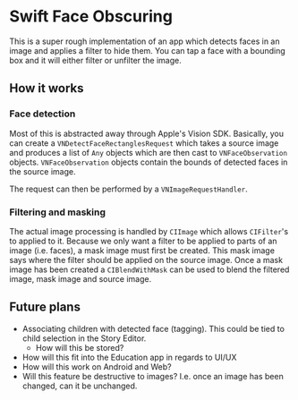 # Swift Face Obscuring

This is a super rough implementation of an app which detects faces in an image and applies a filter to hide them. You can tap a face with a bounding box and it will either filter or unfilter the image.

## How it works

### Face detection
Most of this is abstracted away through Apple's Vision SDK. Basically, you can create a `VNDetectFaceRectanglesRequest` which takes a source image and produces a list of `Any` objects which are then cast to `VNFaceObservation` objects. `VNFaceObservation` objects contain the bounds of detected faces in the source image.

The request can then be performed by a `VNImageRequestHandler`.

### Filtering and masking
The actual image processing is handled by `CIImage` which allows `CIFilter`'s to applied to it. Because we only want a filter to be applied to parts of an image (i.e. faces), a mask image must first be created. This mask image says where the filter should be applied on the source image. Once a mask image has been created a `CIBlendWithMask` can be used to blend the filtered image, mask image and source image.

## Future plans
- Associating children with detected face (tagging). This could be tied to child selection in the Story Editor.
  - How will this be stored?
- How will this fit into the Education app in regards to UI/UX
- How will this work on Android and Web?
- Will this feature be destructive to images? I.e. once an image has been changed, can it be unchanged.
